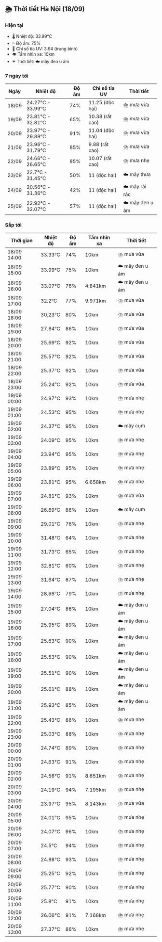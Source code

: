 ## 🌦️ Thời tiết Hà Nội (18/09)

### Hiện tại

- 🌡️ Nhiệt độ: 33.99℃
- 💦 Độ ẩm: 75%
- 🌟 Chỉ số tia UV: 3.94 (trung bình)
- 👁️ Tầm nhìn xa: 10km
- ☂️ Thời tiết: ☁️ mây đen u ám

### 7 ngày tới

| Ngày | Nhiệt độ | Độ ẩm | Chỉ số tia UV | Thời tiết |
| --- | --- | --- | --- | --- |
| 18/09 | 24.27℃ - 33.99℃ | 74% | 11.25 (độc hại) | ⛈️ mưa vừa |
| 19/09 | 23.81℃ - 32.81℃ | 65% | 10.38 (rất cao) | ⛈️ mưa vừa |
| 20/09 | 23.97℃ - 29.89℃ | 91% | 11.04 (độc hại) | ⛈️ mưa vừa |
| 21/09 | 23.96℃ - 31.79℃ | 85% | 9.88 (rất cao) | ⛈️ mưa vừa |
| 22/09 | 24.66℃ - 26.65℃ | 85% | 10.07 (rất cao) | ⛈️ mưa nhẹ |
| 23/09 | 22.7℃ - 31.45℃ | 50% | 11 (độc hại) | ☁️ mây thưa |
| 24/09 | 20.56℃ - 31.36℃ | 42% | 11 (độc hại) | ☁️ mây rải rác |
| 25/09 | 22.92℃ - 32.07℃ | 57% | 11 (độc hại) | ☁️ mây đen u ám |

### Sắp tới

| Thời gian | Nhiệt độ | Độ ẩm | Tầm nhìn xa | Thời tiết |
| --- | --- | --- | --- | --- |
| 18/09 14:00 | 33.33℃ | 74% | 10km | ⛈️ mưa vừa |
| 18/09 15:00 | 33.99℃ | 75% | 10km | ☁️ mây đen u ám |
| 18/09 16:00 | 33.07℃ | 76% | 4.841km | ☁️ mây đen u ám |
| 18/09 17:00 | 32.2℃ | 77% | 9.971km | ⛈️ mưa vừa |
| 18/09 18:00 | 30.23℃ | 80% | 10km | ⛈️ mưa vừa |
| 18/09 19:00 | 27.84℃ | 86% | 10km | ⛈️ mưa vừa |
| 18/09 20:00 | 25.69℃ | 92% | 10km | ⛈️ mưa vừa |
| 18/09 21:00 | 25.57℃ | 92% | 10km | ⛈️ mưa vừa |
| 18/09 22:00 | 25.37℃ | 92% | 10km | ⛈️ mưa vừa |
| 18/09 23:00 | 25.24℃ | 92% | 10km | ⛈️ mưa vừa |
| 19/09 00:00 | 24.97℃ | 93% | 10km | ⛈️ mưa nhẹ |
| 19/09 01:00 | 24.53℃ | 95% | 10km | ⛈️ mưa nhẹ |
| 19/09 02:00 | 24.37℃ | 95% | 10km | ☁️ mây cụm |
| 19/09 03:00 | 24.09℃ | 95% | 10km | ⛈️ mưa nhẹ |
| 19/09 04:00 | 23.94℃ | 95% | 10km | ⛈️ mưa nhẹ |
| 19/09 05:00 | 23.89℃ | 95% | 10km | ⛈️ mưa nhẹ |
| 19/09 06:00 | 23.81℃ | 95% | 6.658km | ⛈️ mưa nhẹ |
| 19/09 07:00 | 24.81℃ | 93% | 10km | ⛈️ mưa vừa |
| 19/09 08:00 | 26.69℃ | 86% | 10km | ☁️ mây cụm |
| 19/09 09:00 | 29.01℃ | 76% | 10km | ⛈️ mưa nhẹ |
| 19/09 10:00 | 31.48℃ | 64% | 10km | ⛈️ mưa nhẹ |
| 19/09 11:00 | 31.73℃ | 65% | 10km | ⛈️ mưa nhẹ |
| 19/09 12:00 | 32.81℃ | 60% | 10km | ⛈️ mưa nhẹ |
| 19/09 13:00 | 31.64℃ | 67% | 10km | ⛈️ mưa nhẹ |
| 19/09 14:00 | 28.68℃ | 79% | 10km | ⛈️ mưa nhẹ |
| 19/09 15:00 | 27.04℃ | 86% | 10km | ☁️ mây đen u ám |
| 19/09 16:00 | 25.95℃ | 89% | 10km | ☁️ mây đen u ám |
| 19/09 17:00 | 25.63℃ | 90% | 10km | ☁️ mây đen u ám |
| 19/09 18:00 | 25.53℃ | 90% | 10km | ☁️ mây đen u ám |
| 19/09 19:00 | 25.51℃ | 90% | 10km | ☁️ mây đen u ám |
| 19/09 20:00 | 25.61℃ | 88% | 10km | ☁️ mây đen u ám |
| 19/09 21:00 | 25.93℃ | 85% | 10km | ☁️ mây đen u ám |
| 19/09 22:00 | 25.43℃ | 86% | 10km | ⛈️ mưa nhẹ |
| 19/09 23:00 | 25.03℃ | 88% | 10km | ⛈️ mưa nhẹ |
| 20/09 00:00 | 24.74℃ | 89% | 10km | ⛈️ mưa nhẹ |
| 20/09 01:00 | 24.63℃ | 91% | 10km | ⛈️ mưa nhẹ |
| 20/09 02:00 | 24.56℃ | 91% | 8.651km | ⛈️ mưa nhẹ |
| 20/09 03:00 | 24.19℃ | 94% | 7.195km | ⛈️ mưa nhẹ |
| 20/09 04:00 | 23.97℃ | 95% | 8.143km | ⛈️ mưa vừa |
| 20/09 05:00 | 24.01℃ | 95% | 10km | ⛈️ mưa nhẹ |
| 20/09 06:00 | 24.07℃ | 96% | 10km | ⛈️ mưa nhẹ |
| 20/09 07:00 | 24.5℃ | 94% | 10km | ⛈️ mưa nhẹ |
| 20/09 08:00 | 24.88℃ | 93% | 10km | ⛈️ mưa nhẹ |
| 20/09 09:00 | 25.25℃ | 92% | 10km | ⛈️ mưa nhẹ |
| 20/09 10:00 | 25.77℃ | 90% | 10km | ⛈️ mưa nhẹ |
| 20/09 11:00 | 25.8℃ | 91% | 10km | ⛈️ mưa nhẹ |
| 20/09 12:00 | 26.06℃ | 91% | 7.168km | ⛈️ mưa nhẹ |
| 20/09 13:00 | 27.37℃ | 86% | 10km | ⛈️ mưa nhẹ |

